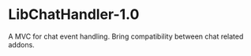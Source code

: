 # LibChatHandler-1.0

A MVC for chat event handling. Bring compatibility between chat related addons.
